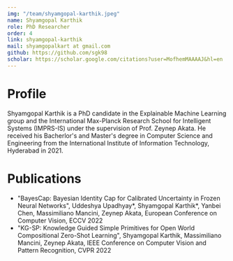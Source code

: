 ```yaml
---
img: "/team/shyamgopal-karthik.jpeg"
name: Shyamgopal Karthik
role: PhD Researcher
order: 4
link: shyamgopal-karthik
mail: shyamgopalkart at gmail.com
github: https://github.com/sgk98
scholar: https://scholar.google.com/citations?user=MofhemMAAAAJ&hl=en
---
```


# Profile
Shyamgopal Karthik is a PhD candidate in the Explainable Machine Learning group and the International Max-Planck Research School for Intelligent Systems (IMPRS-IS) under the supervision of Prof. Zeynep Akata. He received his Bacherlor's and Master's degree in Computer Science and Engineering from the International Institute of Information Technology, Hyderabad in 2021.

# Publications
- "BayesCap: Bayesian Identity Cap for Calibrated Uncertainty in Frozen Neural Networks", Uddeshya Upadhyay*, Shyamgopal Karthik*, Yanbei Chen, Massimiliano Mancini, Zeynep Akata, European Conference on Computer Vision, ECCV 2022
- "KG-SP: Knowledge Guided Simple Primitives for Open World Compositional Zero-Shot Learning", Shyamgopal Karthik, Massimiliano Mancini, Zeynep Akata, IEEE Conference on Computer Vision and Pattern Recognition, CVPR 2022

